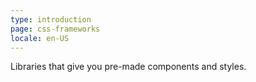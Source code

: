 ```yaml
---
type: introduction
page: css-frameworks
locale: en-US
---
```

Libraries that give you pre-made components and styles.
